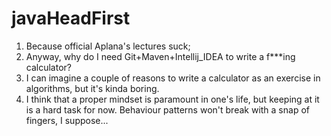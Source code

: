 # javaHeadFirst
1) Because official Aplana's lectures suck;
2) Anyway, why do I need Git+Maven+Intellij_IDEA to write a f***ing calculator?
3) I can imagine a couple of reasons to write a calculator as an exercise in algorithms, but it's kinda boring.
4) I think that a proper mindset is paramount in one's life, but keeping at it is a hard task for now. Behaviour patterns won't break with a snap of fingers, I suppose...
